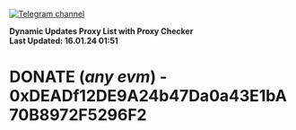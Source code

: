 [![Telegram channel](https://img.shields.io/endpoint?url=https://runkit.io/damiankrawczyk/telegram-badge/branches/master?url=https://t.me/n4z4v0d)](https://t.me/n4z4v0d) 

**Dynamic Updates Proxy List with Proxy Checker**  
**Last Updated: 16.01.24 01:51**

# DONATE (_any evm_) - 0xDEADf12DE9A24b47Da0a43E1bA70B8972F5296F2
